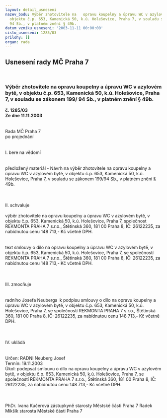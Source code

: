 ```yaml
---
layout: detail_usneseni
nazev_bodu: Výběr zhotovitele na   opravu koupelny a úpravu WC v azylovém bytě, v
  objektu č.p. 653, Kamenická 50, k.ú. Holešovice, Praha 7, v souladu se zákonem 199/
  94 Sb., v platném znění § 49b.
datum_vzniku_usneseni: '2003-11-11 00:00:00'
cislo_usneseni: 1285/03
prilohy: []
organ: rada
---
```

<div id="ucUsn_pList" class="usn">
	<span><h2>Usnesení rady MČ Praha 7 </h2>
<br></span><div class="standBody">
<span><h3>Výběr zhotovitele na   opravu koupelny a úpravu WC v azylovém bytě, v objektu č.p. 653, Kamenická 50, k.ú. Holešovice, Praha 7, v souladu se zákonem 199/ 94 Sb., v platném znění § 49b.</h3></span><div class="center">
		<strong>č. 1285/03</strong><br>
	</div>
<div class="center">
		<strong>Ze dne 11.11.2003</strong><br><br>
	</div>
<br>Rada MČ Praha 7<br>po projednání<br><br><br>I.	bere na vědomí<br><br> <br>předložený materiál - Návrh na výběr zhotovitele na opravu koupelny a úpravu WC v azylovém bytě, v objektu  č.p.  653, Kamenická 50, k.ú. Holešovice, Praha 7, v souladu se zákonem 199/94 Sb., v platném znění § 49b.<br><br><br><br>II.	schvaluje <br><br>výběr  zhotovitele na opravu koupelny a úpravu WC v azylovém bytě, v objektu č.p. 653, Kamenická 50, k.ú. Holešovice, Praha 7, společnost REKMONTA PRAHA 7 s.r.o., Štětínská 360, 181 00 Praha 8, IČ: 26122235, za nabídnutou cenu 148 713,- Kč včetně DPH.<br><br><br>text smlouvy o dílo na opravu koupelny a úpravu WC v azylovém bytě, v objektu č.p. 653, Kamenická 50, k.ú. Holešovice, Praha 7, se společností REKMONTA PRAHA 7 s.r.o., Štětínská 360, 181 00 Praha 8, IČ: 26122235, za nabídnutou cenu 148 713,- Kč včetně DPH.<br><br><br><br>III.	zmocňuje <br><br><br>radního Josefa Neuberga k podpisu smlouvy o dílo na opravu koupelny a úpravu WC v azylovém bytě, v objektu č.p. 653, Kamenická 50, k.ú. Holešovice, Praha 7, se společností REKMONTA PRAHA 7 s.r.o., Štětínská 360, 181 00 Praha 8, IČ: 26122235, za nabídnutou cenu 148 713,- Kč včetně DPH.<br><br><br><br>IV.	ukládá <br><br> <br>Určen:	RADNI Neuberg Josef<br>Termín: 19.11.2003<br>Úkol:	podepsat smlouvu o dílo na  opravu  koupelny a úpravu WC v azylovém bytě, v objektu č.p. 653, Kamenická 50, k.ú. Holešovice, Praha 7,  se  společností  REKMONTA PRAHA 7 s.r.o., Štětínská 360, 181 00 Praha 8, IČ: 26122235, za nabídnutou cenu 148 713,- Kč včetně DPH.<br> <br>  <br>	<br>PhDr. Ivana Kučerová zástupkyně starosty Městské části Praha 7	 Radek Mikšík starosta Městské části Praha 7<br>	<br><br>
</div>
</div>